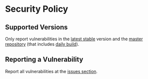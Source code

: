 # Security Policy

## Supported Versions

Only report vulnerabilities in the [latest stable](https://github.com/webcamoid/webcamoid/releases) version and the [master repository](https://github.com/webcamoid/webcamoid) (that includes [daily build](https://bintray.com/webcamoid/webcamoid/webcamoid/daily/link)).

## Reporting a Vulnerability

Report all vulnerabilities at the [issues section](https://github.com/webcamoid/webcamoid/issues).
​